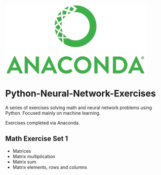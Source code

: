 ![Anaconda Logo](/res/Anaconda_Logo.png)

# Python-Neural-Network-Exercises

A series of exercises solving math and neural network problems using Python. Focused mainly on machine learning.

Exercises completed via Anaconda.

## Math Exercise Set 1

- Matrices
- Matrix multiplication
- Matrix sum
- Matrix elements, rows and columns
